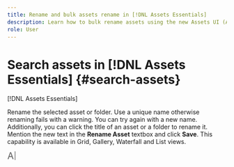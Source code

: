 ```yaml
---
title: Rename and bulk assets rename in [!DNL Assets Essentials]
description: Learn how to bulk rename assets using the new Assets UI (Assets Essentials). It provides the ability to rename multiple assets at once.
role: User
---
```

# Search assets in [!DNL Assets Essentials] {#search-assets}

[!DNL Assets Essentials] 

Rename the selected asset or folder. Use a unique name otherwise renaming fails with a warning. You can try again with a new name. 
Additionally, you can click the title of an asset or a folder to rename it. Mention the new text in the **Rename Asset** textbox and click **Save**. This capability is available in Grid, Gallery, Waterfall and List views.

![rename icon](assets/do-not-localize/rename-icon.png) 

